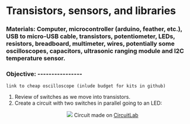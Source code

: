 # Transistors, sensors, and libraries
### Materials: Computer, microcontroller (arduino, feather, etc.), USB to micro-USB cable, transistors, potentiometer, LEDs, resistors, breadboard, multimeter, wires, potentially some oscilloscopes, capacitors, ultrasonic ranging module and I2C temperature sensor.
### Objective: ----------------
```
link to cheap oscilloscope (inlude budget for kits in github)
```
1. Review of switches as we move into transistors.
  1. Create a circuit with two switches in parallel going to an LED:
    <p align="center">
      <img src="https://user-images.githubusercontent.com/52707386/62084888-29613200-b20f-11e9-9f16-f36cc130fb55.png">
      Circuit made on [CircuitLab](https://www.circuitlab.com/)
    </p>
